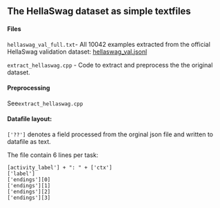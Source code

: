 ## The HellaSwag dataset as simple textfiles

#### Files

`hellaswag_val_full.txt`- All 10042 examples extracted from the official HellaSwag validation dataset: [hellaswag_val.jsonl](https://github.com/rowanz/hellaswag/blob/master/data/hellaswag_val.jsonl)

`extract_hellaswag.cpp` - Code to extract and preprocess the the original dataset.

#### Preprocessing

See`extract_hellaswag.cpp`

#### Datafile layout:

`['??']` denotes a field processed from the orginal json file and written to datafile as text.

The file contain 6 lines per task:

```
[activity_label'] + ": " + ['ctx']
['label']
['endings'][0]
['endings'][1]
['endings'][2]
['endings'][3]
```

